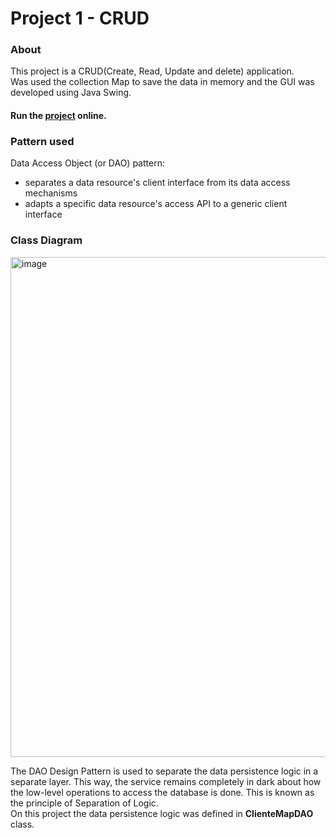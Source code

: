 # Project 1 - CRUD

### About
This project is a CRUD(Create, Read, Update and delete) application.<br>
Was used the collection Map to save the data in memory and 
the GUI was developed using Java Swing.

#### Run the [project](https://replit.com/@MaxFideles/Project1) online.


###  Pattern used
Data Access Object (or DAO) pattern:
- separates a data resource's client interface from its data access mechanisms
- adapts a specific data resource's access API to a generic client interface

### Class Diagram

<img width="800" alt="image" src="https://github.com/maxfideles/tarefas-ebac-max/assets/61297641/53dcbe1a-79d3-406a-bf8d-04ee5aa7c2ca">

<br>

The DAO Design Pattern is used to separate the data persistence
logic in a separate layer. This way, the service remains 
completely in dark about how the low-level operations to
access the database is done. This is known as the principle 
of Separation of Logic.<br>
On this project the data persistence logic was defined in
**ClienteMapDAO** class.
